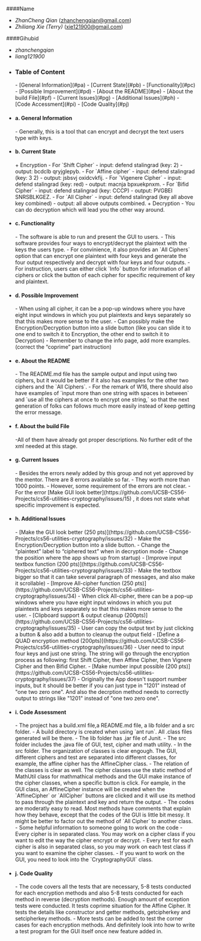 ####Name 
  - _ZhanCheng Qian_ (zhanchengqian@gmail.com)
  - _Zhiliang Xie (Terry)_ (xie121900@gmail.com)

  
####Gihubid
  - _zhanchengqian_
  - _liang121900_
  
  
  
+ <h3>Table of Content</h3>
  - [General Information](#pa)
  - [Current State](#pb)
  - [Functionality](#pc)
  - [Possible Improvement](#pd)
  - [About the README](#pe)
  - [About the build File](#pf)
  - [Current Issues](#pg)
  - [Additional Issues](#ph)
  - [Code Accessment](#pi)
  - [Code Quality](#pj)




<a id ="pa"></a> 
+ <h4>a. General Information</h4>
  - Generally, this is a tool that can encrypt and decrypt the text users type with keys. 
  
<a id ="pb"></a>
+ <h4>b. Current State</h4> 
  + Encryption 
    - For `Shift Cipher`
      - input: defend stalingrad (key: 2) 
      - output: bcdclb qryjglepyb.
    - For `Affine cipher` 
      - input: defend stalingrad (key: 3 2) 
      - output: jsbsvj oxidcvkfij.
    - For `Vigenere Cipher` 
      - input: defend stalingrad (key: red) 
      - output: macnja bpxuekpnxm.
    - For `Bifid Cipher` 
      - input: defend stalingrad (key: CCCP) 
      - output: PVGBEI SNRSBLKGEZ.
    - For `All Cipher` 
      - input: defend stalingrad (key all above key combined) 
      - output: all above outputs combined.
  + Decryption
    - You can do decryption which will lead you the other way around.

<a id ="pc"></a>
+ <h4>c. Functionality</h4> 
  - The software is able to run and present the GUI to users.
  - This software provides four ways to encrypt/decrypt the plaintext with the keys the users type.
  - For convinience, it also provides an `All Ciphers` option that can encrypt one plaintext with four keys and generate the four output respectively and decrypt with four keys and four outputs.
  - For instruction, users can either click `Info`  button for information of all ciphers or click the button of each cipher for specific requirement of key and plaintext.
  

<a id ="pd"></a>
+ <h4>d. Possible Improvement</h4>
  - When using all cipher, it can be a pop-up windows where you have eight input windows in which you put plaintexts and keys separately so that this makes more sense to the user. 
  - Can possibly make the Encryption/Decryption button into a slide button (like you can slide it to one end to switch it to Encryption, the other end to switch it to Decryption) 
  - Remember to change the info page, add more examples. (correct the “coprime” part instruction)



<a id ="pe"></a>
+ <h4>e. About the README</h4> 
  - The README.md file has the sample output and input using two ciphers, but it would be better if it also has examples for the other two ciphers and the `All Ciphers`.
  - For the remark of W16, there should also have examples of `input more than one string with spaces in between` and `use all the ciphers at once to encrypt one string,` so that the next generation of folks can follows much more easily instead of keep getting the error message. 
  

<a id ="pf"></a>
+ <h4>f. About the build File</h4>
  -All of them have already got proper descriptions. No further edit of the xml needed at this stage. 

<a id ="pg"></a>
+ <h4>g. Current Issues</h4> 
  - Besides the errors newly added by this group and not yet approved by the mentor. There are 8 errors available so far.
  - They worth more than 1000 points.
  - However, some requirement of the errors are not clear.
    - For the error [Make GUI look better](https://github.com/UCSB-CS56-Projects/cs56-utilities-cryptography/issues/15) , it does not state what specific improvement is expected.


<a id ="ph"></a>  
+ <h4>h. Additional Issues</h4>
  - [Make the GUI look better (250 pts)](https://github.com/UCSB-CS56-Projects/cs56-utilities-cryptography/issues/32) 
    - Make the Encryption/Decryption button into a slide button. 
    - Change the “plaintext” label to “ciphered text” when in decryption mode 
    - Change the position where the app shows up from startup)    
  - [Improve input textbox function (200 pts)](https://github.com/UCSB-CS56-Projects/cs56-utilities-cryptography/issues/33) 
    - Make the textbox bigger so that it can take several paragraph of messages, and also make it scrollable)  
  - [Improve All-cipher function (250 pts)](https://github.com/UCSB-CS56-Projects/cs56-utilities-cryptography/issues/34) 
    - When click All-cipher, there can be a pop-up windows where you have eight input windows in which you put plaintexts and keys separately so that this makes more sense to the user.  
  - [Clipboard support & output cleanup (200pts)](https://github.com/UCSB-CS56-Projects/cs56-utilities-cryptography/issues/35)
    - User can copy the output text by just clicking a button & also add a button to cleanup the output field 
  - [Define a QUAD encryption method (200pts)](https://github.com/UCSB-CS56-Projects/cs56-utilities-cryptography/issues/36)
    - User need to input four keys and just one string. The string will go through the encryption process as following: first Shift Cipher, then Affine Cipher, then Vignere Cipher and then Bifid Cipher.  
  - [Make number input possible (200 pts)](https://github.com/UCSB-CS56-Projects/cs56-utilities-cryptography/issues/37)
    - Originally the App doesn't support number inputs, but it should be better if you can just type in "1201" instead of "one two zero one". And also the decrption method needs to correctly output to strings like "1201" instead of "one two zero one". 


<a id ="pi"></a>
+ <h4>i. Code Assessment</h4> 
  - The project has a build.xml file,a README.md file, a lib folder and a src folder.
    - A build directory is created when using `ant run`. All .class files generated will be there.
    - The lib folder has .jar file of Junit.
    - The src folder includes the .java file of GUI, test, cipher and math utility.
      - In the src folder. The organization of classes is clear engough. The GUI, different ciphers and test are separated into different classes, for example, the affine cipher has the AffineCipher class.
      - The relation of the classes is clear as well. The cipher classes use the static method of MathUtil class for mathmathical methods and the GUI make instance of the cipher classes, when a specific button is click. For eample, in the GUI class, an AffineCipher instance will be created when the `AffineCipher` or `AllCipher` buttons are clicked and it will use its method to pass through the plaintext and key and return the output. 
    - The codes are moderatly easy to read. Most methods have comments that explain how they behave, except that the codes of the GUI is little bit messy. It might be better to factor out the method of `All Cipher` to another class.
  - Some helpful information to someone going to work on the code
    - Every cipher is in separated class. You may work on a cipher class if you want to edit the way the cipher encrypt or decrypt.
    - Every test for each cipher is also in separated class, so you may work on each test class if you want to examine the cipher classes.
    - If you want to work on the GUI, you need to look into the `CryptographyGUI` class. 


<a id ="pj"></a>
+ <h4>j. Code Quality</h4> 
  - The code covers all the tests that are necessary, 5-8 tests conducted for each encryption methods and also 5-8 tests conducted for each method in reverse (decryption methods). Enough amount of exception tests were conducted. It tests coprime situation for the Affine Cipher. It tests the details like constructor and getter methods, getcipherkey and setcipherkey methods. 
  - More tests can be added to test the corner cases for each encryption methods. And definitely look into how to write a test program for the GUI itself once new feature added in. 
